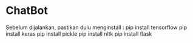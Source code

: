 # ChatBot
Sebelum dijalankan, pastikan dulu menginstall : 
pip install tensorflow 
pip install keras 
pip install pickle
pip install nltk
pip install flask
